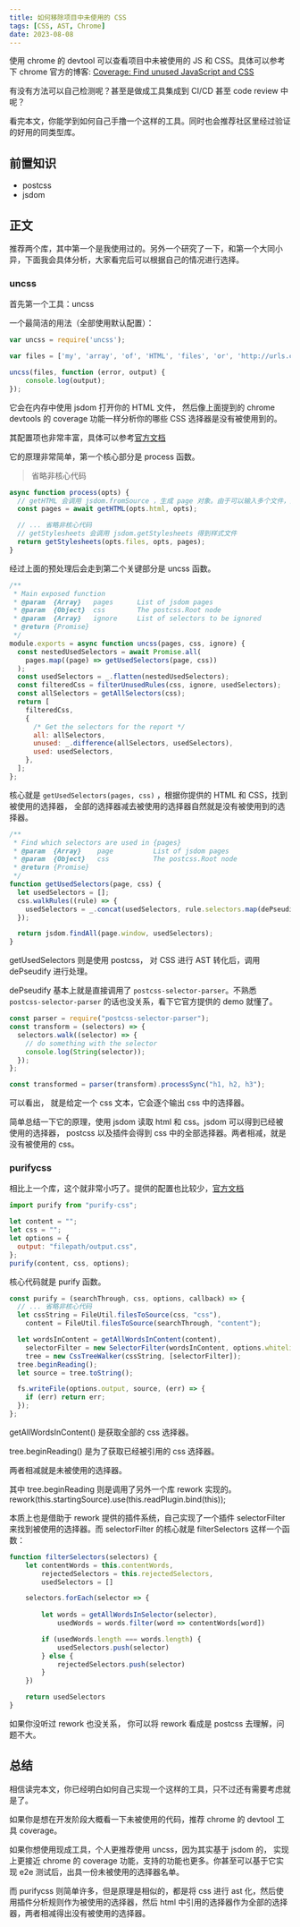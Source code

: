 ```yaml
---
title: 如何移除项目中未使用的 CSS
tags: [CSS, AST, Chrome]
date: 2023-08-08
---
```


使用 chrome 的 devtool 可以查看项目中未被使用的 JS 和 CSS。具体可以参考下 chrome 官方的博客: [Coverage: Find unused JavaScript and CSS](https://developer.chrome.com/docs/devtools/coverage/)

有没有方法可以自己检测呢？甚至是做成工具集成到 CI/CD 甚至 code review 中呢？

看完本文，你能学到如何自己手撸一个这样的工具。同时也会推荐社区里经过验证的好用的同类型库。

<!-- more -->

## 前置知识

- postcss
- jsdom

## 正文

推荐两个库，其中第一个是我使用过的。另外一个研究了一下，和第一个大同小异，下面我会具体分析，大家看完后可以根据自己的情况进行选择。

### uncss

首先第一个工具：uncss

一个最简洁的用法（全部使用默认配置）：

```js
var uncss = require('uncss');

var files = ['my', 'array', 'of', 'HTML', 'files', 'or', 'http://urls.com'],

uncss(files, function (error, output) {
    console.log(output);
});

```

它会在内存中使用 jsdom 打开你的 HTML 文件， 然后像上面提到的 chrome devtools 的 coverage 功能一样分析你的哪些 CSS 选择器是没有被使用到的。

其配置项也非常丰富，具体可以参考[官方文档](https://github.com/uncss/uncss/blob/master/README.md)

它的原理非常简单，第一个核心部分是 process 函数。

> 省略非核心代码

```js
async function process(opts) {
  // getHTML 会调用 jsdom.fromSource ，生成 page 对象。由于可以输入多个文件，因此会返回 pages 数组
  const pages = await getHTML(opts.html, opts);

  // ... 省略非核心代码
  // getStylesheets 会调用 jsdom.getStylesheets 得到样式文件
  return getStylesheets(opts.files, opts, pages);
}
```

经过上面的预处理后会走到第二个关键部分是 uncss 函数。

```js
/**
 * Main exposed function
 * @param  {Array}   pages      List of jsdom pages
 * @param  {Object}  css        The postcss.Root node
 * @param  {Array}   ignore     List of selectors to be ignored
 * @return {Promise}
 */
module.exports = async function uncss(pages, css, ignore) {
  const nestedUsedSelectors = await Promise.all(
    pages.map((page) => getUsedSelectors(page, css))
  );
  const usedSelectors = _.flatten(nestedUsedSelectors);
  const filteredCss = filterUnusedRules(css, ignore, usedSelectors);
  const allSelectors = getAllSelectors(css);
  return [
    filteredCss,
    {
      /* Get the selectors for the report */
      all: allSelectors,
      unused: _.difference(allSelectors, usedSelectors),
      used: usedSelectors,
    },
  ];
};
```

核心就是 `getUsedSelectors(pages, css)` ，根据你提供的 HTML 和 CSS，找到被使用的选择器， 全部的选择器减去被使用的选择器自然就是没有被使用到的选择器。

```js
/**
 * Find which selectors are used in {pages}
 * @param  {Array}    page          List of jsdom pages
 * @param  {Object}   css           The postcss.Root node
 * @return {Promise}
 */
function getUsedSelectors(page, css) {
  let usedSelectors = [];
  css.walkRules((rule) => {
    usedSelectors = _.concat(usedSelectors, rule.selectors.map(dePseudify));
  });

  return jsdom.findAll(page.window, usedSelectors);
}
```

getUsedSelectors 则是使用 postcss， 对 CSS 进行 AST 转化后，调用 dePseudify 进行处理。

dePseudify 基本上就是直接调用了 `postcss-selector-parser`。不熟悉 `postcss-selector-parser` 的话也没关系，看下它官方提供的 demo 就懂了。

```js
const parser = require("postcss-selector-parser");
const transform = (selectors) => {
  selectors.walk((selector) => {
    // do something with the selector
    console.log(String(selector));
  });
};

const transformed = parser(transform).processSync("h1, h2, h3");
```

可以看出， 就是给定一个 css 文本，它会逐个输出 css 中的选择器。

简单总结一下它的原理，使用 jsdom 读取 html 和 css。jsdom 可以得到已经被使用的选择器， postcss 以及插件会得到 css 中的全部选择器。两者相减，就是没有被使用的 css。

### purifycss

相比上一个库，这个就非常小巧了。提供的配置也比较少，[官方文档](https://github.com/purifycss/purifycss)

```js
import purify from "purify-css";

let content = "";
let css = "";
let options = {
  output: "filepath/output.css",
};
purify(content, css, options);
```

核心代码就是 purify 函数。

```js
const purify = (searchThrough, css, options, callback) => {
  // ... 省略非核心代码
  let cssString = FileUtil.filesToSource(css, "css"),
    content = FileUtil.filesToSource(searchThrough, "content");

  let wordsInContent = getAllWordsInContent(content),
    selectorFilter = new SelectorFilter(wordsInContent, options.whitelist),
    tree = new CssTreeWalker(cssString, [selectorFilter]);
  tree.beginReading();
  let source = tree.toString();

  fs.writeFile(options.output, source, (err) => {
    if (err) return err;
  });
};
```

getAllWordsInContent() 是获取全部的 css 选择器。

tree.beginReading() 是为了获取已经被引用的 css 选择器。

两者相减就是未被使用的选择器。

其中 tree.beginReading 则是调用了另外一个库 rework 实现的。rework(this.startingSource).use(this.readPlugin.bind(this));

本质上也是借助于 rework 提供的插件系统，自己实现了一个插件 selectorFilter 来找到被使用的选择器。而 selectorFilter 的核心就是 filterSelectors 这样一个函数：

```js
function filterSelectors(selectors) {
    let contentWords = this.contentWords,
        rejectedSelectors = this.rejectedSelectors,
        usedSelectors = []

    selectors.forEach(selector => {
        
        let words = getAllWordsInSelector(selector),
            usedWords = words.filter(word => contentWords[word])

        if (usedWords.length === words.length) {
            usedSelectors.push(selector)
        } else {
            rejectedSelectors.push(selector)
        }
    })

    return usedSelectors
}
```

如果你没听过 rework 也没关系， 你可以将 rework 看成是 postcss 去理解，问题不大。

## 总结

相信读完本文，你已经明白如何自己实现一个这样的工具，只不过还有需要考虑就是了。

如果你是想在开发阶段大概看一下未被使用的代码，推荐 chrome 的 devtool 工具 coverage。

如果你想使用现成工具，个人更推荐使用 uncss，因为其实基于 jsdom 的， 实现上更接近 chrome 的 coverage 功能，支持的功能也更多。你甚至可以基于它实现 e2e 测试后，出具一份未被使用的选择器名单。

而 purifycss 则简单许多，但是原理是相似的，都是将 css 进行 ast 化，然后使用插件分析规则作为被使用的选择器，然后 html 中引用的选择器作为全部的选择器，两者相减得出没有被使用的选择器。